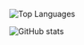 ![Top Languages](https://github-readme-stats.vercel.app/api/top-langs/?username=jobless-lm10&layout=compact&line_height=20&width=1000&theme=transparent&show_icons=true)

![GitHub stats](https://github-readme-stats.vercel.app/api?username=jobless-lm10&count_private=true&theme=transparent&show_icons=true)
